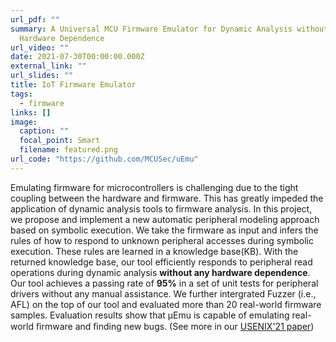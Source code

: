 ```yaml
---
url_pdf: ""
summary: A Universal MCU Firmware Emulator for Dynamic Analysis without Any
  Hardware Dependence
url_video: ""
date: 2021-07-30T00:00:00.000Z
external_link: ""
url_slides: ""
title: IoT Firmware Emulator
tags:
  - firmware
links: []
image:
  caption: ""
  focal_point: Smart
  filename: featured.png
url_code: "https://github.com/MCUSec/uEmu"
---
```

Emulating firmware for microcontrollers is challenging due to the tight coupling between the hardware and firmware. This has greatly impeded the application of dynamic analysis tools to firmware analysis. In this project, we propose and implement a new automatic peripheral modeling approach based on symbolic execution. We take the firmware as input and infers the rules of how to respond to unknown peripheral accesses during symbolic execution. These rules are learned in a knowledge base(KB). With the returned knowledge base, our tool efficiently responds to peripheral read operations during dynamic analysis **without any hardware dependence**. Our tool achieves a passing rate of **95%** in a set of unit tests for peripheral drivers without any manual assistance. We further intergrated Fuzzer (i.e., AFL) on the top of our tool and evaluated more than 20 real-world firmware samples. Evaluation results show that µEmu is capable of emulating real-world ﬁrmware and ﬁnding new bugs. (See more in our [USENIX'21 paper](https://www.usenix.org/system/files/sec21_slides_zhou.pdf)) 
